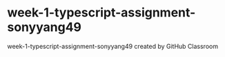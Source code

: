 # week-1-typescript-assignment-sonyyang49
week-1-typescript-assignment-sonyyang49 created by GitHub Classroom
